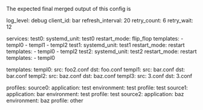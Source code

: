 The expected final merged output of this config is

log_level: debug
client_id: bar
refresh_interval: 20
retry_count: 6
retry_wait: 12

services:
  test0:
    systemd_unit: test0
    restart_mode: flip_flop
    templates:
      - templ0
      - templ1
      - templ2
  test1:
    systemd_unit: test1
    restart_mode: restart
    templates:
      - templ0
      - templ2
  test2:
    systemd_unit: test2
    restart_mode: restart
    templates:
      - templ0

templates:
  templ0:
    src: foo2.conf
    dst: foo.conf
  templ1:
    src: bar.conf
    dst: bar.conf
  templ2:
    src: baz.conf
    dst: baz.conf
  templ3:
    src: 3.conf
    dst: 3.conf

profiles:
  source0:
    application: test
    environment: test
    profile: test
  source1:
    application: bar
    environment: test
    profile: test
  source2:
    application: baz
    environment: baz
    profile: other
